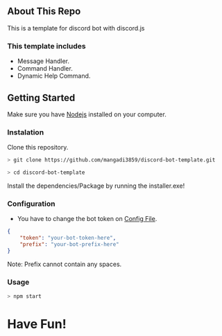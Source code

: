 ## About This Repo

This is a template for discord bot with discord.js

### This template includes

-   Message Handler.
-   Command Handler.
-   Dynamic Help Command.

## Getting Started

Make sure you have [Nodejs](https://nodejs.org/en/download/) installed on your computer.

### Instalation

Clone this repository.

```bash
> git clone https://github.com/mangadi3859/discord-bot-template.git
```

```bash
> cd discord-bot-template
```

Install the dependencies/Package by running the installer.exe!

### Configuration

-   You have to change the bot token on [Config File](https://github.com/mangadi3859/discord-bot-template/blob/main/data/config.json).

```json
{
    "token": "your-bot-token-here",
    "prefix": "your-bot-prefix-here"
}
```

Note: Prefix cannot contain any spaces.

### Usage

```bash
> npm start
```

# Have Fun!
